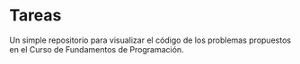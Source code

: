 # Tareas

Un simple repositorio para visualizar el código de los problemas propuestos en el Curso de Fundamentos de Programación.
